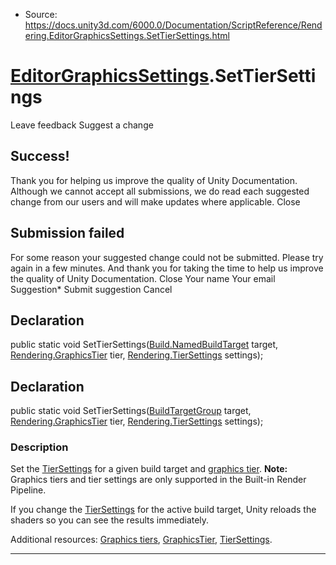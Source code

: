 * Source: https://docs.unity3d.com/6000.0/Documentation/ScriptReference/Rendering.EditorGraphicsSettings.SetTierSettings.html

#  [EditorGraphicsSettings](https://docs.unity3d.com/6000.0/Documentation/ScriptReference/Rendering.EditorGraphicsSettings.html).SetTierSettings
Leave feedback
Suggest a change
## Success!
Thank you for helping us improve the quality of Unity Documentation. Although we cannot accept all submissions, we do read each suggested change from our users and will make updates where applicable.
Close
## Submission failed
For some reason your suggested change could not be submitted. Please <a>try again</a> in a few minutes. And thank you for taking the time to help us improve the quality of Unity Documentation.
Close
Your name Your email Suggestion* Submit suggestion
Cancel
## Declaration
public static void SetTierSettings([Build.NamedBuildTarget](https://docs.unity3d.com/6000.0/Documentation/ScriptReference/Build.NamedBuildTarget.html) target, [Rendering.GraphicsTier](https://docs.unity3d.com/6000.0/Documentation/ScriptReference/Rendering.GraphicsTier.html) tier, [Rendering.TierSettings](https://docs.unity3d.com/6000.0/Documentation/ScriptReference/Rendering.TierSettings.html) settings); 
## Declaration
public static void SetTierSettings([BuildTargetGroup](https://docs.unity3d.com/6000.0/Documentation/ScriptReference/BuildTargetGroup.html) target, [Rendering.GraphicsTier](https://docs.unity3d.com/6000.0/Documentation/ScriptReference/Rendering.GraphicsTier.html) tier, [Rendering.TierSettings](https://docs.unity3d.com/6000.0/Documentation/ScriptReference/Rendering.TierSettings.html) settings); 
### Description
Set the [TierSettings](https://docs.unity3d.com/6000.0/Documentation/ScriptReference/Rendering.TierSettings.html) for a given build target and [graphics tier](https://docs.unity3d.com/6000.0/Documentation/Manual/graphics-tiers.html).
**Note:** Graphics tiers and tier settings are only supported in the Built-in Render Pipeline.  
  
If you change the [TierSettings](https://docs.unity3d.com/6000.0/Documentation/ScriptReference/Rendering.TierSettings.html) for the active build target, Unity reloads the shaders so you can see the results immediately.  
  
Additional resources: [Graphics tiers](https://docs.unity3d.com/6000.0/Documentation/Manual/graphics-tiers.html), [GraphicsTier](https://docs.unity3d.com/6000.0/Documentation/ScriptReference/Rendering.GraphicsTier.html), [TierSettings](https://docs.unity3d.com/6000.0/Documentation/ScriptReference/Rendering.TierSettings.html).
* * *
